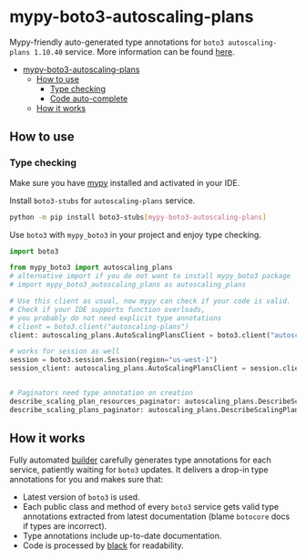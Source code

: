 # mypy-boto3-autoscaling-plans

Mypy-friendly auto-generated type annotations for `boto3 autoscaling-plans 1.10.40` service.
More information can be found [here](https://github.com/vemel/mypy_boto3).

- [mypy-boto3-autoscaling-plans](#mypy-boto3-autoscaling-plans)
  - [How to use](#how-to-use)
    - [Type checking](#type-checking)
    - [Code auto-complete](#code-auto-complete)
  - [How it works](#how-it-works)

## How to use

### Type checking

Make sure you have [mypy](https://github.com/python/mypy) installed and activated in your IDE.

Install `boto3-stubs` for `autoscaling-plans` service.

```bash
python -m pip install boto3-stubs[mypy-boto3-autoscaling-plans]
```

Use `boto3` with `mypy_boto3` in your project and enjoy type checking.

```python
import boto3

from mypy_boto3 import autoscaling_plans
# alternative import if you do not want to install mypy_boto3 package
# import mypy_boto3_autoscaling_plans as autoscaling_plans

# Use this client as usual, now mypy can check if your code is valid.
# Check if your IDE supports function overloads,
# you probably do not need explicit type annotations
# client = boto3.client("autoscaling-plans")
client: autoscaling_plans.AutoScalingPlansClient = boto3.client("autoscaling-plans")

# works for session as well
session = boto3.session.Session(region="us-west-1")
session_client: autoscaling_plans.AutoScalingPlansClient = session.client("autoscaling-plans")


# Paginators need type annotation on creation
describe_scaling_plan_resources_paginator: autoscaling_plans.DescribeScalingPlanResourcesPaginator = client.get_paginator("describe_scaling_plan_resources")
describe_scaling_plans_paginator: autoscaling_plans.DescribeScalingPlansPaginator = client.get_paginator("describe_scaling_plans")
```

## How it works

Fully automated [builder](https://github.com/vemel/mypy_boto3) carefully generates
type annotations for each service, patiently waiting for `boto3` updates. It delivers
a drop-in type annotations for you and makes sure that:

- Latest version of `boto3` is used.
- Each public class and method of every `boto3` service gets valid type annotations
  extracted from latest documentation (blame `botocore` docs if types are incorrect).
- Type annotations include up-to-date documentation.
- Code is processed by [black](https://github.com/psf/black) for readability.
